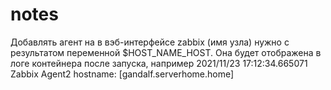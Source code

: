 # notes

Добавлять агент на в вэб-интерфейсе zabbix (имя узла) нужно с результатом переменной $HOST_NAME_HOST. Она будет отображена в логе контейнера после запуска, например 2021/11/23 17:12:34.665071 Zabbix Agent2 hostname: [gandalf.serverhome.home]